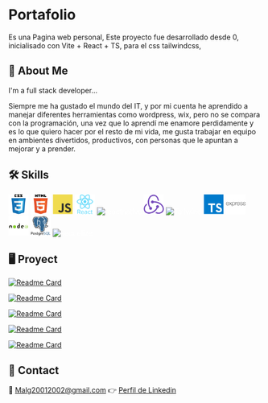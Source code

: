 
# Portafolio

Es una Pagina web personal, Este proyecto fue desarrollado desde 0, inicialisado con Vite + React + TS, para el css tailwindcss,

## 🚀 About Me
I'm a full stack developer...

Siempre me ha gustado el mundo del IT, y por mi cuenta he aprendido a manejar diferentes herramientas como wordpress, wix, pero no se compara con la programación, una vez que lo aprendí me enamore perdidamente y es lo que quiero hacer por el resto de mi vida, me gusta trabajar en equipo en ambientes divertidos, productivos, con personas que le apuntan a mejorar y a prender.

## 🛠 Skills

<p align="left" style="color:white">
  <img src="https://raw.githubusercontent.com/devicons/devicon/master/icons/css3/css3-original-wordmark.svg" alt="css3" width="40" height="40"/>

  <img src="https://raw.githubusercontent.com/devicons/devicon/master/icons/html5/html5-original-wordmark.svg" alt="html5" width="40" height="40"/>
  
  <img src="https://raw.githubusercontent.com/devicons/devicon/master/icons/javascript/javascript-original.svg" alt="javascript" width="40" height="40"/>
    
  <img src="https://raw.githubusercontent.com/devicons/devicon/master/icons/react/react-original-wordmark.svg" alt="react" width="40" height="40"/>

  <img src="https://toppng.com/uploads/preview/react-native-svg-transformer-allows-you-import-svg-aperture-science-innovators-logo-11562851994zqcpwozsvy.png" alt="reactnative" width="40" height="40"/>

  <img src="https://raw.githubusercontent.com/devicons/devicon/master/icons/redux/redux-original.svg" alt="redux" width="40" height="40"/>
    
  <img src="https://upload.wikimedia.org/wikipedia/commons/thumb/d/d5/Tailwind_CSS_Logo.svg/480px-Tailwind_CSS_Logo.svg.png" alt="Tailwind" width="40" height="40"/>

  <img src="https://raw.githubusercontent.com/devicons/devicon/master/icons/typescript/typescript-original.svg" alt="typescript" width="40" height="40"/>

  <img src="https://raw.githubusercontent.com/devicons/devicon/master/icons/express/express-original-wordmark.svg" alt="express" width="40" height="40"/>

  <img src="https://raw.githubusercontent.com/devicons/devicon/master/icons/nodejs/nodejs-original-wordmark.svg" alt="nodejs" width="40" height="40"/>

  <img src="https://raw.githubusercontent.com/devicons/devicon/master/icons/postgresql/postgresql-original-wordmark.svg" alt="postgresql" width="40" height="40"/>
    
  <img src="https://www.svgrepo.com/show/354333/sequelize.svg" alt="sequelize" width="40" height="40"/>
</p>


## 🖥 Proyect


[![Readme Card](https://github-readme-stats.vercel.app/api/pin/?username=faramir07&repo=PI-Dogs-main)](https://github.com/faramir07/PI-Dogs-main)

[![Readme Card](https://github-readme-stats.vercel.app/api/pin/?username=nachoaar&repo=qatarbets-frontend)](https://github.com/nachoaar/qatarbets-frontend)

[![Readme Card](https://github-readme-stats.vercel.app/api/pin/?username=nachoaar&repo=qatarbets-backend)](https://github.com/nachoaar/qatarbets-backend)

[![Readme Card](https://github-readme-stats.vercel.app/api/pin/?username=nachoaar&repo=qatarbets-reactnative)](https://github.com/nachoaar/qatarbets-reactnative)

[![Readme Card](https://github-readme-stats.vercel.app/api/pin/?username=faramir07&repo=portfolio)](https://github.com/faramir07/portfolio)

## 🎯 Contact

📧 Malg20012002@gmail.com
👉 <a  href="https://www.linkedin.com/in/miguel-linares-gamez/">Perfil de Linkedin</a>
